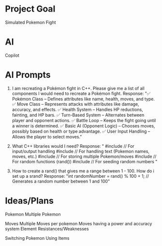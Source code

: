 # Project Goal
Simulated Pokemon Fight 

# AI
Copilot

# AI Prompts
1. I am recreating a Pokémon fight in C++. Please give me a list of all components I would need to recreate a Pokémon fight.
Response: "✅ Pokémon Class – Defines attributes like name, health, moves, and type. ✅ Move Class – Represents attacks with attributes like damage, accuracy, and effects. ✅ Health System – Handles HP reductions, fainting, and HP bars. ✅ Turn-Based System – Alternates between player and opponent actions. ✅ Battle Loop – Keeps the fight going until a winner is determined. ✅ Basic AI (Opponent Logic) – Chooses moves, possibly based on health or type advantage. ✅ User Input Handling – Allows the player to select moves."

2. What C++ libraries would I need?
Response: " #include <iostream>   // For input/output handling
            #include <string>     // For handling text (Pokemon names, moves, etc.)
            #include <vector>     // For storing multiple Pokemon/moves
            #include <cstdlib>    // For random functions (rand())
            #include <ctime>      // For seeding random numbers "

3. How to create a rand() that gives me a range between 1 - 100. How do i set up a srand?
Response: "int randomNumber = rand() % 100 + 1; // Generates a random number between 1 and 100"

# Ideas/Plans
Pokemon
Multiple Pokemon

Moves
Multiple Moves per pokemon
Moves having a power and accuracy system
Element Resistances/Weaknesses

Switching Pokemon
Using Items
